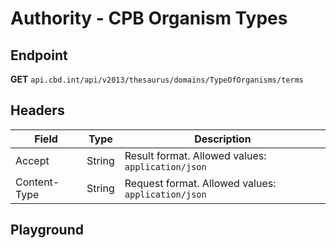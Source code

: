 <script setup>
import "../../../style.css"
import SwaggerUI from "../../../swagger/view/SwaggerUI.vue"
import swaggerJson from "../../../swagger/json/thesaurus.authority.cpb-organism-types.json";
</script>

# Authority - CPB Organism Types

## Endpoint

**GET** `api.cbd.int/api/v2013/thesaurus/domains/TypeOfOrganisms/terms`

## Headers

| Field            | Type   | Description                    |
| ---------------- | ------ | ------------------------------ |
| Accept           | String | Result format. Allowed values: `application/json`  |
| Content-Type     | String | Request format. Allowed values: `application/json` |


## Playground

<SwaggerUI :swaggerJson="swaggerJson" />